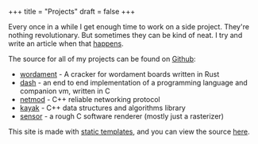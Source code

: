 +++
title = "Projects"
draft = false
+++

Every once in a while I get enough time to work on a side project. They're nothing revolutionary. But sometimes they can be kind of neat. I try and write an article when that [happens](../tags/project).

The source for all of my projects can be found on [Github](https://github.com/rlhunt):

* [wordament](https://github.com/rlhunt/wordament) - A cracker for wordament boards written in Rust
* [dash](https://github.com/rlhunt/dash) - an end to end implementation of a programming language and companion vm, written in C
* [netmod](https://github.com/rlhunt/netmod) - C++ reliable networking protocol
* [kayak](https://github.com/rlhunt/kayak) - C++ data structures and algorithms library
* [sensor](https://github.com/rlhunt/sensor) - a rough C software renderer (mostly just a rasterizer)

This site is made with [static templates](https://gohugo.io), and you can view the source [here](https://github.com/rlhunt/dreamingofbits).
